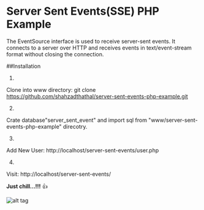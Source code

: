 # Server Sent Events(SSE) PHP Example
The EventSource interface is used to receive server-sent events. It connects to a server over HTTP and receives events in text/event-stream format without closing the connection.


##Installation

1.
  Clone into www directory: git clone https://github.com/shahzadthathal/server-sent-events-php-example.git
  
2.
  Crate database"server_sent_event" and import sql from "www/server-sent-events-php-example" direcotry.
  
3.
  Add New User: http://localhost/server-sent-events/user.php
  
4.
  Visit: http://localhost/server-sent-events/
  
 
 
 **Just chill...!!!** :+1:
 
 
 ![alt tag](https://raw.githubusercontent.com/shahzadthathal/server-sent-events-php-example/master/server-sent-events-php-example.jpg)
